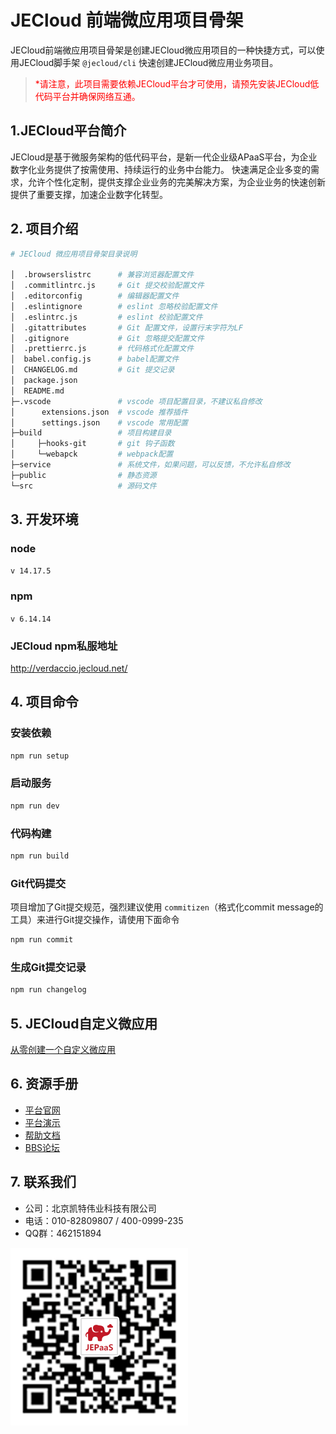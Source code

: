 # JECloud 前端微应用项目骨架
JECloud前端微应用项目骨架是创建JECloud微应用项目的一种快捷方式，可以使用JECloud脚手架 `@jecloud/cli` 快速创建JECloud微应用业务项目。
><span style="color:red;">*请注意，此项目需要依赖JECloud平台才可使用，请预先安装JECloud低代码平台并确保网络互通。</span>

## 1.JECloud平台简介
JECloud是基于微服务架构的低代码平台，是新一代企业级APaaS平台，为企业数字化业务提供了按需使用、持续运行的业务中台能力。 快速满足企业多变的需求，允许个性化定制，提供支撑企业业务的完美解决方案，为企业业务的快速创新提供了重要支撑，加速企业数字化转型。

## 2. 项目介绍

```bash
# JECloud 微应用项目骨架目录说明

│  .browserslistrc      # 兼容浏览器配置文件
│  .commitlintrc.js     # Git 提交校验配置文件
│  .editorconfig        # 编辑器配置文件
│  .eslintignore        # eslint 忽略校验配置文件
│  .eslintrc.js         # eslint 校验配置文件
│  .gitattributes       # Git 配置文件，设置行末字符为LF
│  .gitignore           # Git 忽略提交配置文件
│  .prettierrc.js       # 代码格式化配置文件
│  babel.config.js      # babel配置文件
│  CHANGELOG.md         # Git 提交记录
│  package.json         
│  README.md 
├─.vscode               # vscode 项目配置目录，不建议私自修改
│      extensions.json  # vscode 推荐插件
│      settings.json    # vscode 常用配置
├─build                 # 项目构建目录
│     ├─hooks-git       # git 钩子函数
│     └─webapck         # webpack配置
├─service               # 系统文件，如果问题，可以反馈，不允许私自修改
├─public                # 静态资源
└─src                   # 源码文件

```

## 3. 开发环境
### node
`v 14.17.5`

### npm 
`v 6.14.14`

### JECloud npm私服地址
http://verdaccio.jecloud.net/



## 4. 项目命令

### 安装依赖
```bash
npm run setup
```

### 启动服务
```bash
npm run dev
```

### 代码构建
```bash
npm run build
```
### Git代码提交
项目增加了Git提交规范，强烈建议使用 `commitizen`（格式化commit message的工具）来进行Git提交操作，请使用下面命令

```bash
npm run commit
```

### 生成Git提交记录

```bash
npm run changelog
```
## 5. JECloud自定义微应用

[从零创建一个自定义微应用](https://doc.jepaas.com/docs/je-doc-jecloud-help/je-doc-jecloud-help-1e3u241se7mdt)

## 6. 资源手册

- [平台官网](http://jecloud.net)
- [平台演示](http://beta.jecloud.net)
- [帮助文档](https://doc.jepaas.com/docs/je-doc-jecloud-help/je-doc-jecloud-help-1e2ka6h6mrfhi)
- [BBS论坛](http://bbs.jepaas.com)

## 7. 联系我们

- 公司：北京凯特伟业科技有限公司
- 电话：010-82809807 / 400-0999-235
- QQ群：462151894

![](./docs/images/orcode.png)